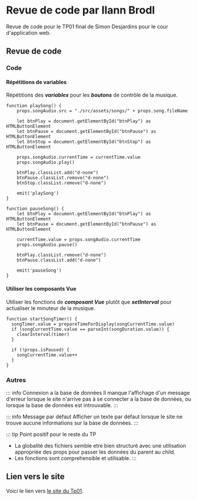# Revue de code par Ilann Brodl

Revue de code pour le TP01 final de Simon Desjardins pour le cour d'application web.

## Revue de code

### Code

#### Répétitions de variables
Répétitions des **_variables_** pour les **_boutons_** de contrôle de la musique.

```js{4}
function playSong() {
    props.songAudio.src = "./src/assets/songs/" + props.song.fileName

    let btnPlay = document.getElementById("btnPlay") as HTMLButtonElement
    let btnPause = document.getElementById("btnPause") as HTMLButtonElement
    let btnStop = document.getElementById("btnStop") as HTMLButtonElement

    props.songAudio.currentTime = currentTime.value
    props.songAudio.play()

    btnPlay.classList.add("d-none")
    btnPause.classList.remove("d-none")
    btnStop.classList.remove("d-none")

    emit('playSong')
}

function pauseSong() {
    let btnPlay = document.getElementById("btnPlay") as HTMLButtonElement
    let btnPause = document.getElementById("btnPause") as HTMLButtonElement

    currentTime.value = props.songAudio.currentTime
    props.songAudio.pause()

    btnPlay.classList.remove("d-none")
    btnPause.classList.add("d-none")

    emit('pauseSong')
}
```
#### Utiliser les composants Vue
Utiliser les fonctions de **_composant Vue_** plutôt que **_setInterval_** pour actualiser le minuteur de la musique.

```js{4}
function startSongTimer() {
  songTimer.value = prepareTimeForDisplay(songCurrentTime.value)
  if (songCurrentTime.value == parseInt(songDuration.value)) {
    clearInterval(timer)
  }

  if (!props.isPaused) {
    songCurrentTime.value++
  }
}
```

### Autres

::: info Connexion a la base de données
Il manque l'affichage d'un message d'erreur lorsque le site n'arrive pas à se connecter a la base de données, 
ou lorsque la base de données est introuvable.
:::

::: info Message par défaut
Afficher un texte par défaut lorsque le site ne trouve aucune informations sur la base de données.
:::

::: tip Point positif pour le reste du TP
- La globalité des fichiers semble etre bien structuré avec une utilisation appropriée des props pour passer les données du parent au child.
- Les fonctions sont comprehensible et utilisable.
:::



## Lien vers le site

Voici le lien vers [le site du Tp01](http://localhost:5174/).